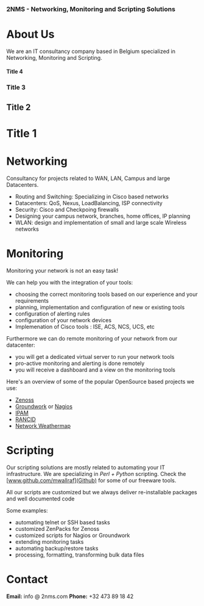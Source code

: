 ### 2NMS - Networking, Monitoring and Scripting Solutions

# About Us

We are an IT consultancy company based in Belgium specialized in Networking, Monitoring and Scripting.

#### Title 4

### Title 3

## Title 2

# Title 1


# Networking

Consultancy for projects related to WAN, LAN, Campus and large Datacenters.

* Routing and Switching: Specializing in Cisco based networks
* Datacenters: QoS, Nexus, LoadBalancing, ISP connectivity
* Security: Cisco and Checkpoing firewalls
* Designing your campus network, branches, home offices, IP planning
* WLAN: design and implementation of small and large scale Wireless networks



# Monitoring

Monitoring your network is not an easy task!

We can help you with the integration of your tools:

* choosing the correct monitoring tools based on our experience and your requirements
* planning, implementation and configuration of new or existing tools
* configuration of alerting rules
* configuration of your network devices
* Implemenation of Cisco tools : ISE, ACS, NCS, UCS, etc


Furthermore we can do remote monitoring of your network from our datacenter:

* you will get a dedicated virtual server to run your network tools
* pro-active monitoring and alerting is done remotely
* you will receive a dashboard and a view on the monitoring tools


Here's an overview of some of the popular OpenSource based projects we use:

* [Zenoss](www.zenoss.org)
* [Groundwork](www.gwos.com) or [Nagios](www.nagios.org)
* [IPAM](phpipam.net)
* [RANCID](www.shrubbery.net/rancid)
* [Network Weathermap](www.network-weathermap.com)



# Scripting

Our scripting solutions are mostly related to automating your IT infrastructure. We are specializing in *Perl + Python* scripting.
Check the [www.github.com/mwallraf](Github) for some of our freeware tools.

All our scripts are customized but we always deliver re-installable packages and well documented code

Some examples:

* automating telnet or SSH based tasks
* customized ZenPacks for Zenoss
* customized scripts for Nagios or Groundwork
* extending monitoring tasks
* automating backup/restore tasks
* processing, formatting, transforming bulk data files



# Contact

**Email:** info @ 2nms.com
**Phone:** +32 473 89 18 42

